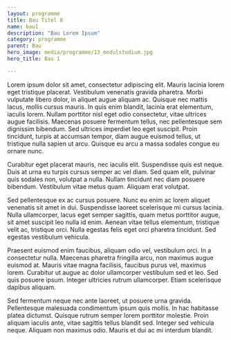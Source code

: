 ```yaml
---
layout: programme
title: Bau Titel 8
name: bau1
description: "Bau Lorem Ipsum"
category: programme
parent: Bau
hero_image: media/programme/13_modulstudium.jpg
hero_title: Bau 1

---
```


Lorem ipsum dolor sit amet, consectetur adipiscing elit. Mauris lacinia lorem eget tristique placerat. Vestibulum venenatis gravida pharetra. Morbi vulputate libero dolor, in aliquet augue aliquam ac. Quisque nec mattis lacus, mollis cursus mauris. In quis enim blandit, lacinia erat elementum, iaculis lorem. Nullam porttitor nisl eget odio consectetur, vitae ultrices augue facilisis. Maecenas posuere fermentum tellus, nec pellentesque sem dignissim bibendum. Sed ultrices imperdiet leo eget suscipit. Proin tincidunt, turpis at accumsan tempor, diam augue euismod tellus, ut tristique nulla sapien ut arcu. Quisque eu arcu a massa sodales congue eu ornare nunc.

Curabitur eget placerat mauris, nec iaculis elit. Suspendisse quis est neque. Duis at urna eu turpis cursus semper ac vel diam. Sed quam elit, pulvinar quis sodales non, volutpat a nulla. Nullam tincidunt nec diam posuere bibendum. Vestibulum vitae metus quam. Aliquam erat volutpat.

Sed pellentesque ex ac cursus posuere. Nunc eu enim ac lorem aliquet venenatis sit amet in dui. Suspendisse laoreet scelerisque mi cursus lacinia. Nulla ullamcorper, lacus eget semper sagittis, quam metus porttitor augue, sit amet suscipit leo nulla id enim. Aenean vitae tellus elementum, tristique velit ac, tristique orci. Nulla egestas felis eget orci pharetra tincidunt. Sed egestas vestibulum vehicula.

Praesent euismod enim faucibus, aliquam odio vel, vestibulum orci. In a consectetur nulla. Maecenas pharetra fringilla arcu, non maximus augue euismod at. Mauris vitae magna facilisis, faucibus purus vel, maximus lorem. Curabitur ut augue ac dolor ullamcorper vestibulum sed et leo. Sed quis posuere ipsum. Integer ultricies rutrum ullamcorper. Etiam scelerisque dapibus aliquam.

Sed fermentum neque nec ante laoreet, ut posuere urna gravida. Pellentesque malesuada condimentum ipsum quis mollis. In hac habitasse platea dictumst. Quisque rutrum semper lorem porttitor molestie. Proin aliquam iaculis ante, vitae sagittis tellus blandit sed. Integer sed vehicula neque. Aliquam non maximus odio. Mauris et dui ac mi interdum blandit. 
